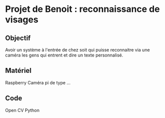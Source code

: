 # Projet de Benoit : reconnaissance de visages

## Objectif
Avoir un système à l'entrée de chez soit qui puisse reconnaitre via une caméra les gens qui entrent et dire un texte personnalisé.

## Matériel
Raspberry
Caméra pi de type ...


## Code 
Open CV
Python
